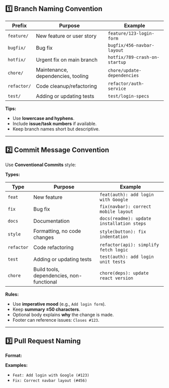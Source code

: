 ## 1️⃣ Branch Naming Convention

| Prefix       | Purpose                                   | Example                           |
|-------------|-------------------------------------------|-----------------------------------|
| `feature/`  | New feature or user story                 | `feature/123-login-form`          |
| `bugfix/`   | Bug fix                                   | `bugfix/456-navbar-layout`        |
| `hotfix/`   | Urgent fix on main branch                  | `hotfix/789-crash-on-startup`    |
| `chore/`    | Maintenance, dependencies, tooling        | `chore/update-dependencies`       |
| `refactor/` | Code cleanup/refactoring                   | `refactor/auth-service`           |
| `test/`     | Adding or updating tests                   | `test/login-specs`                |

**Tips:**
- Use **lowercase and hyphens**.  
- Include **issue/task numbers** if available.  
- Keep branch names short but descriptive.  

---

## 2️⃣ Commit Message Convention

Use **Conventional Commits** style:

**Types:**

| Type       | Purpose                                   | Example                                     |
|------------|------------------------------------------|---------------------------------------------|
| `feat`     | New feature                               | `feat(auth): add login with Google`        |
| `fix`      | Bug fix                                   | `fix(navbar): correct mobile layout`       |
| `docs`     | Documentation                             | `docs(readme): update installation steps` |
| `style`    | Formatting, no code changes               | `style(button): fix indentation`           |
| `refactor` | Code refactoring                          | `refactor(api): simplify fetch logic`      |
| `test`     | Adding or updating tests                  | `test(auth): add login unit tests`         |
| `chore`    | Build tools, dependencies, non-functional | `chore(deps): update react version`        |

**Rules:**
- Use **imperative mood** (e.g., `Add login form`).  
- Keep **summary ≤50 characters**.  
- Optional body explains **why** the change is made.  
- Footer can reference issues: `Closes #123`.  

---

## 3️⃣ Pull Request Naming

**Format:**

**Examples:**
- `Feat: Add login with Google (#123)`  
- `Fix: Correct navbar layout (#456)`
